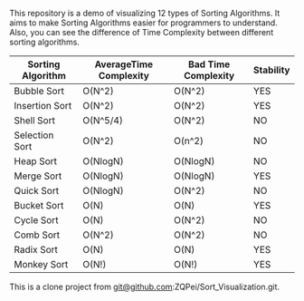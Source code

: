This repository is a demo of visualizing 12 types of Sorting Algorithms. It aims to make Sorting Algorithms easier for programmers to understand. Also, you can see the difference of Time Complexity between different sorting algorithms.

| Sorting Algorithm | AverageTime Complexity | Bad Time Complexity | Stability |
| ----------------- | ---------------------- | ------------------- | --------- |
| Bubble Sort       | O(N^2)                 | O(N^2)              | YES       |
| Insertion Sort    | O(N^2)                 | O(N^2)              | YES       |
| Shell Sort        | O(N^5/4)               | O(N^2)              | NO        |
| Selection Sort    | O(N^2)                 | O(n^2)              | NO        |
| Heap Sort         | O(NlogN)               | O(NlogN)            | NO        |
| Merge Sort        | O(NlogN)               | O(NlogN)            | YES       |
| Quick Sort        | O(NlogN)               | O(N^2)              | NO        |
| Bucket Sort       | O(N)                   | O(N)                | YES       |
| Cycle Sort        | O(N)                   | O(N^2)              | NO        |
| Comb Sort         | O(N^2)                 | O(N^2)              | NO        |
| Radix Sort        | O(N)                   | O(N)                | YES       |
| Monkey Sort       | O(N!)                  | O(N!)               | YES       |

This is a clone project from  git@github.com:ZQPei/Sort_Visualization.git.
